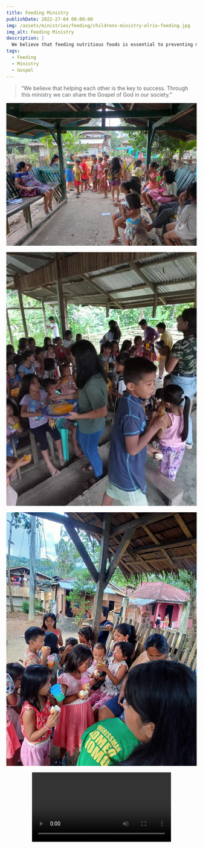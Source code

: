 ```yaml
---
title: Feeding Ministry
publishDate: 2022-27-04 00:00:00
img: /assets/ministries/feeding/childrens-ministry-elrio-feeding.jpg
img_alt: Feeding Ministry
description: |
  We believe that feeding nutritious foods is essential to preventing malnutrition. Through this ministry, we can help children maintain proper health and preach God's word from the Bible to them.
tags:
  - Feeding
  - Ministry
  - Gospel
---
```


<Blockquote name="Vision">
“We believe that helping each other is the key to success. Through this ministry we can share the Gospel of God in our society.”
</Blockquote>
 
![Feeding Ministry](../../../public/assets/ministries/feeding/childrens-ministry-13-feeding.jpg)

![Feeding Ministry](../../../public/assets/ministries/feeding/childrens-ministry-13-feeding2.jpg)

![Feeding Ministry](../../../public/assets/ministries/feeding/feeding-ministry-elrio.jpg)

<center><video width="368" controls="" onmouseover="this.play()" loop preload="metadata"><source src="/assets/ministries/feeding/feeding-ministry.mp4" type="video/mp4"></video></center>
